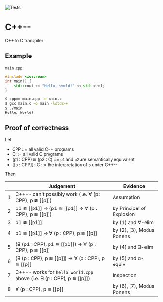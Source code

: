 ![Tests](https://github.com/KevOrr/Cpp--/workflows/Tests/badge.svg)

# C++--

C++ to C transpiler

## Example

`main.cpp`:
```c++
#include <iostream>
int main() {
    std::cout << "Hello, world!" << std::endl;
}
```

```sh
$ cppmm main.cpp -o main.c
$ gcc main.c -o main -lstdc++
$ ./main
Hello, World!
```

## Proof of correctness

Let

- CPP ::= all valid C++ programs
- C ::= all valid C programs
- (p1 : CPP) ≅ (p2 : C) ::= `p1` and `p2` are semantically equivalent
- [[p : CPP]] : C ::= the interpretation of `p` under C++--

Then

| | Judgement | Evidence |
|-|-----------|----------|
|1| C++-- can't possibly work (i.e. ∀ (p : CPP), p ≇ [[p]])                | Assumption               |
|2| p1 ≇ [[p1]] → (p1 ≅ [[p1]] → ∀ (p : CPP), p ≅ [[p]])                 | by Principal of Explosion |
|3| p1 ≇ [[p1]]                                                            | by (1) and ∀-elim         |
|4| p1 ≅ [[p1]] → ∀ (p : CPP), p ≅ [[p]]                                 | by (2), (3), Modus Ponens |
|5| (∃ (p1 : CPP), p1 ≅ [[p1]]) → ∀ (p : CPP), p ≅ [[p]]                 | by (4) and ∃-elim         |
|6| (∃ (p : CPP), p ≅ [[p]]) → ∀ (p : CPP), p ≅ [[p]]                    | by (5) and ɑ-equiv        |
|7| C++-- works for `hello_world.cpp` above (i.e. ∃ (p : CPP), p ≅ [[p]]) | Inspection                |
|8| ∀ (p : CPP), p ≅ [[p]]                                                | by (6), (7), Modus Ponens |
